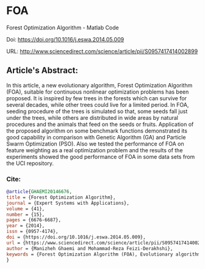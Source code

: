 # FOA
Forest Optimization Algorithm - Matlab Code

Doi: https://doi.org/10.1016/j.eswa.2014.05.009

URL: http://www.sciencedirect.com/science/article/pii/S0957417414002899



## Article's Abstract:
  In this article, a new evolutionary algorithm, Forest Optimization Algorithm (FOA), suitable for continuous nonlinear optimization problems has been proposed. It is inspired by few trees in the forests which can survive for several decades, while other trees could live for a limited period. In FOA, seeding procedure of the trees is simulated so that, some seeds fall just under the trees, while others are distributed in wide areas by natural procedures and the animals that feed on the seeds or fruits. Application of the proposed algorithm on some benchmark functions demonstrated its good capability in comparison with Genetic Algorithm (GA) and Particle Swarm Optimization (PSO). Also we tested the performance of FOA on feature weighting as a real optimization problem and the results of the experiments showed the good performance of FOA in some data sets from the UCI repository.

### Cite:
```bib
@article{GHAEMI20146676,
title = {Forest Optimization Algorithm},
journal = {Expert Systems with Applications},
volume = {41},
number = {15},
pages = {6676-6687},
year = {2014},
issn = {0957-4174},
doi = {https://doi.org/10.1016/j.eswa.2014.05.009},
url = {https://www.sciencedirect.com/science/article/pii/S0957417414002899},
author = {Manizheh Ghaemi and Mohammad-Reza Feizi-Derakhshi},
keywords = {Forest Optimization Algorithm (FOA), Evolutionary algorithms, Nonlinear optimization, Data mining, Feature weighting}
}

